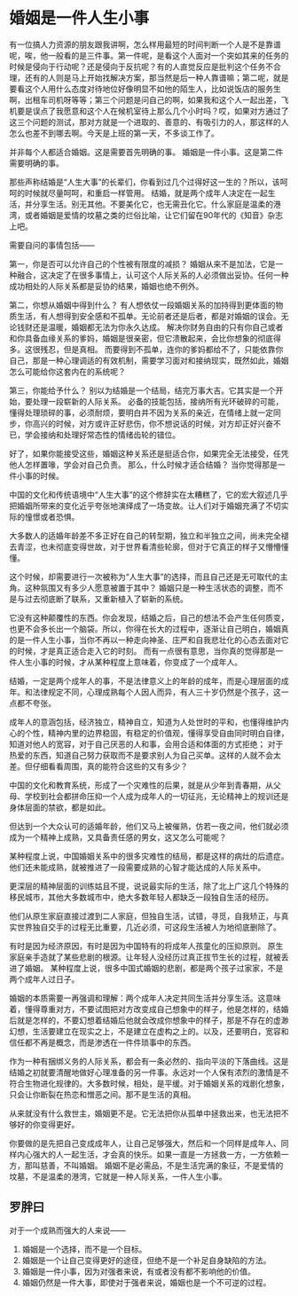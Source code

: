 # 婚姻是一件人生小事

有一位搞人力资源的朋友跟我讲啊，怎么样用最短的时间判断一个人是不是靠谱呢，唉，他一般看的是三件事。第一件呢，是看这个人面对一个突如其来的任务的时候是侵向于行动呢？还是侵向于反抗呢？有的人直觉反应是批判这个任务不合理，还有的人则是马上开始找解决方案，那当然是后一种人靠谱嘛；第二呢，就是要看这个人用什么态度对待地位好像明显不如他的陌生人，比如说饭店的服务生啊，出租车司机呀等等；第三个问题是问自己的啊，如果我和这个人一起出差，飞机要是误点了我愿意和这个人在候机室待上那么几个小时吗？哎，如果对方通过了这三个问题的测试，那对方就是一个进取的、善意的、有吸引力的人，那这样的人怎么也差不到哪去啊。今天是上班的第一天，不多谈工作了。

并非每个人都适合婚姻。这是需要首先明确的事。
婚姻是一件小事。这是第二件需要明确的事。

那些声称结婚是“人生大事”的长辈们，你看到过几个过得好这一生的？所以，该呵呵的时候就尽量呵呵，和重启一样管用。
结婚，就是两个成年人决定在一起生活，并分享生活。别无其他。不要美化它，也无需丑化它。什么家庭是温柔的港湾，或者婚姻是爱情的坟墓之类的烂俗比喻，让它们留在90年代的《知音》杂志上吧。

需要自问的事情包括——

第一，你是否可以允许自己的个性被有限度的减损？
婚姻从来不是加法，它是一种融合，这决定了在很多事情上，认可这个人际关系的人必须做出妥协。任何一种成功相处的人际关系都是妥协的结果，婚姻也绝不例外。

第二，你想从婚姻中得到什么？
有人想依仗一段婚姻关系的加持得到更体面的物质生活，有人想得到安全感和不孤单。无论前者还是后者，都是对婚姻的误会。无论钱财还是温暖，婚姻都无法为你永久达成。
解决你财务自由的只有你自己或者和你具备血缘关系的爹妈，婚姻是很亲密，但它溃散起来，会比你想象的彻底得多。这很残忍，但是真相。
而要得到不孤单，连你的爹妈都给不了，只能依靠你自己，那是一种心理调适的有效机制，需要学习面对和接纳现实，既然如此，婚姻怎么可能给你这套内在的系统呢？

第三，你能给予什么？
别以为结婚是一个结局，结完万事大吉。它其实是一个开始，要处理一段崭新的人际关系。
必备的技能包括，接纳所有光环破碎的可能，懂得处理琐碎的事，必须耐烦，要明白并不因为关系的亲近，在情绪上就一定同步，你高兴的时候，对方或许正好悲伤，你不想说话的时候，对方却正好兴奋不已，学会接纳和处理好常态性的情绪齿轮的错位。

好了，如果你能接受这些，婚姻这种关系还是挺适合你，如果完全无法接受，任凭他人怎样置喙，学会对自己负责。
那么，什么时候才适合结婚？
当你觉得那是一件小事的时候。

中国的文化和传统语境中“人生大事”的这个修辞实在太糟糕了，它的宏大叙述几乎把婚姻所带来的变化近乎夸张地演绎成了一场变故。让人们对于婚姻充满了不切实际的憧憬或者恐惧。

大多数人的适婚年龄差不多正好在自己的转型期，独立和半独立之间，尚未完全褪去青涩，也未彻底变得世故，对于世界看清些轮廓，但对于它真正的样子又懵懵懂懂。

这个时候，却需要进行一次被称为“人生大事”的选择，而且自己还是无可取代的主角。这种氛围又有多少人愿意被置于其中？
婚姻只是一种生活状态的调整，而不是与过去彻底断了联系，又重新植入了崭新的系统。

它没有这种颠覆性的东西。你会发现，结婚之后，自己的想法不会产生任何质变，也更不会多长出一个脑袋。所以，你得在长大的过程中，逐渐让自己明白，婚姻真的是一件人生小事，当你不再以一种走向神圣、庄严和自我悲壮化的心态去面对它的时候，才是真正适合走入它的时刻。
而有一点很有意思，当你真的觉得那是一件人生小事的时候，才从某种程度上意味着，你变成了一个成年人。

结婚，一定是两个成年人的事，不是法律意义上的年龄的成年，而是心理层面的成年。和法律规定不同，心理成熟每个人因人而异，有人三十岁仍然是个孩子，这一点都不夸张。

成年人的意涵包括，经济独立，精神自立，知道为人处世时的平和，也懂得维护内心的个性，精神内里的边界稳固，有稳定的价值观，懂得享受自由同时明白自律，知道对他人的宽容，对于自己厌恶的人和事，会用合适和体面的方式拒绝；
对于热爱的东西，知道自己努力获取而不是要求别人为自己买单。这样的人就不会太差。但仔细看看周围，真的能符合这些的又有多少？

中国的文化和教育系统，形成了一个灾难性的后果，就是从少年到青春期，从父母、学校到社会都拼命压抑一个人成为成年人的一切征兆，无论精神上的规训还是身体层面的禁欲，都是如此。

但达到一个大众认可的适婚年龄，他们又马上被催熟，仿若一夜之间，他们就必须成为一个精神上成熟，又具备责任感的男女，这又怎么可能呢？

某种程度上说，中国婚姻关系中的很多灾难性的结局，都是这样的病灶的后遗症。他们还未能成熟，就被推进了一段需要成熟的心智才能达成的人际关系中。

更深层的精神层面的训练姑且不提，说说最实际的生活，除了北上广这几个特殊的移民城市，其他大多数城市中，绝大多数年轻人都缺乏一段独自生活的经历。

他们从原生家庭直接过渡到二人家庭，但独自生活，试错，寻觅，自我矫正，与真实世界独自交手的过程无比重要，几近必须，可这段生活被人为地彻底删除了。

有时是因为经济原因，有时是因为中国特有的将成年人孩童化的压抑原则。
原生家庭亲手造就了某些悲剧的根源。让年轻人没经历过真正拔节生长的过程，就被丢进了婚姻。
某种程度上说，很多中国式婚姻的悲剧，都是两个孩子过家家，不是两个成年人过日子。

婚姻的本质需要一再强调和理解：两个成年人决定共同生活并分享生活。这意味着，懂得尊重对方，不要试图把对方改变成自己想象中的样子，他是怎样的，结婚后就是怎样的，不要幻想着结婚后他就会改成你想象中的样子，那是不存在的虚渺幻想，生活要建立在现实之上，不是建立在虚构之上的。以及，还要明白，宽容和信任都不再是概念，而是渗透在一件件琐事中的东西。

作为一种有捆绑义务的人际关系，都会有一条必然的、指向平淡的下落曲线。这是结婚之初就要清醒地做好心理准备的另一件事。永远对一个人保有浓烈的激情是不符合生物进化规律的。大多数时候，相处，是平缓。对于婚姻关系的戏剧化想象，只会让你断裂在热恋和憎恶之间。那不是生活的真相。

从来就没有什么救世主，婚姻更不是。它无法把你从孤单中拯救出来，也无法把不够好的你变得更好。

你要做的是先把自己变成成年人，让自己足够强大，然后和一个同样是成年人、同样内心强大的人一起生活，才会真的快乐。如果一直是一方拯救一方，一方依赖一方，那叫慈善，不叫婚姻。
婚姻不是必需品，不是生活完满的象征，不是爱情的坟墓，不是温柔的港湾，它就是一种人际关系，一件人生小事。

## 罗胖曰

对于一个成熟而强大的人来说——
1. 婚姻是一个选择，而不是一个目标。
2. 婚姻是一个让自己变得更好的途径，但绝不是一个补足自身缺陷的方法。
3. 婚姻是一件小事，因为对强者来说，有或者没有都不影响他的价值。
4. 婚姻仍然是一件大事，即使对于强者来说，婚姻也是一个不可逆的过程。
